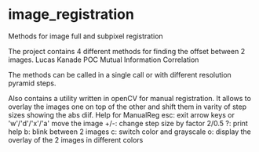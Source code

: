 # image_registration
Methods for image full and subpixel registration

The project contains 4 different methods for finding the offset between 2 images.
Lucas Kanade
POC
Mutual Information
Correlation

The methods can be called in a single call or with different resolution pyramid steps.

Also contains a utility written in openCV for manual registration.
It allows to overlay the images one on top of the other and shift them in varity of step sizes showing the abs diif.
Help for ManualReg
esc: exit
arrow keys or 'w'/'d'/'x'/'a' move the image
+/-: change step size by factor 2/0.5
?: print help
b: blink between 2 images
c: switch color and grayscale
o: display the overlay of the 2 images in different colors
